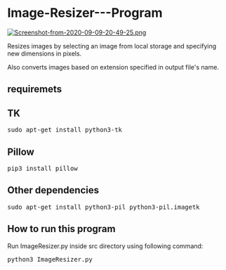 # Image-Resizer---Program
[![Screenshot-from-2020-09-09-20-49-25.png](https://i.postimg.cc/X7YGXfLM/Screenshot-from-2020-09-09-20-49-25.png)](https://postimg.cc/3WzJcDz9)

Resizes images by selecting an image from local storage and specifying new dimensions in pixels.

Also converts images based on extension specified in output file's name.
## requiremets
## TK
<pre>sudo apt-get install python3-tk</pre>
## Pillow
<pre>pip3 install pillow</pre>
## Other dependencies
<pre>sudo apt-get install python3-pil python3-pil.imagetk</pre>
## How to run this program
Run ImageResizer.py inside src directory using following command:
<pre>python3 ImageResizer.py</pre>

